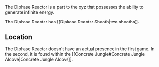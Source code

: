The Diphase Reactor is a part to the xyz that possesses the ability to generate infinite energy.

The Diphase Reactor has [[Diphase Reactor Sheath|two sheaths]].

## Location
The Diphase Reactor doesn't have an actual presence in the first game. In the second, it is found within the [[Concrete Jungle#Concrete Jungle Alcove|Concrete Jungle Alcove]].
